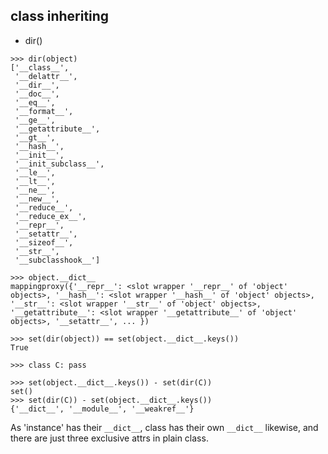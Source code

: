 ## class inheriting

- dir()

~~~
>>> dir(object)
['__class__',
 '__delattr__',
 '__dir__',
 '__doc__',
 '__eq__',
 '__format__',
 '__ge__',
 '__getattribute__',
 '__gt__',
 '__hash__',
 '__init__',
 '__init_subclass__',
 '__le__',
 '__lt__',
 '__ne__',
 '__new__',
 '__reduce__',
 '__reduce_ex__',
 '__repr__',
 '__setattr__',
 '__sizeof__',
 '__str__',
 '__subclasshook__']

>>> object.__dict__
mappingproxy({'__repr__': <slot wrapper '__repr__' of 'object' objects>, '__hash__': <slot wrapper '__hash__' of 'object' objects>, '__str__': <slot wrapper '__str__' of 'object' objects>, '__getattribute__': <slot wrapper '__getattribute__' of 'object' objects>, '__setattr__', ... })

>>> set(dir(object)) == set(object.__dict__.keys())
True

>>> class C: pass

>>> set(object.__dict__.keys()) - set(dir(C))
set()
>>> set(dir(C)) - set(object.__dict__.keys())
{'__dict__', '__module__', '__weakref__'}

~~~

As 'instance' has their `__dict__`, class has their own `__dict__` likewise, and there are just three exclusive attrs in plain class.



